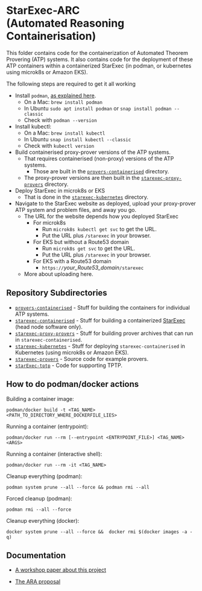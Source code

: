 # StarExec-ARC <BR>(Automated Reasoning Containerisation)

This folder contains code for the containerization of Automated Theorem Provering (ATP) systems. 
It also contains code for the deployment of these ATP containers within a containerized StarExec 
(in podman, or kubernetes using microk8s or Amazon EKS).

The following steps are required to get it all working
* Install `podman`, [as explained here](https://podman.io/docs/installation).
  - On a Mac: `brew install podman` 
  - In Ubuntu `sudo apt install podman` or `snap install podman --classic`
  - Check with `podman --version`
* Install kubectl:
  - On a Mac: `brew install kubectl` 
  - In Ubuntu `snap install kubectl --classic`
  - Check with `kubectl version`
* Build containerised proxy-prover versions of the ATP systems.
  - That requires containerised (non-proxy) versions of the ATP systems.
    * Those are built in the [`provers-containerised`](provers-containerised) directory.
  - The proxy-prover versions are then built in the 
    [`starexec-proxy-provers`](starexec-proxy-provers) directory.
* Deploy StarExec in microk8s or EKS
  - That is done in the [`starexec-kubernetes`](starexec-kubernetes) directory.
* Navigate to the StarExec website as deployed, upload your proxy-prover ATP system and problem 
  files, and away you go.
  - The URL for the website depends how you deployed StarExec
    * For microk8s
      - Run `microk8s kubectl get svc` to get the URL.
      - Put the URL plus `/starexec` in your browser.
    * For EKS but without a Route53 domain
      - Run `microk8s get svc` to get the URL.
      - Put the URL plus `/starexec` in your browser.
    * For EKS with a Route53 domain
      - `https://`*your_Route53_domain*`/starexec`
  - More about uploading here.

## Repository Subdirectories

- [`provers-containerised`](provers-containerised/README.md) - 
  Stuff for building the containers for individual ATP systems.
- [`starexec-containerised`](starexec-containerised/README.md) - 
  Stuff for building a containerized 
  [StarExec](https://github.com/StarExecMiami/StarExec/) (head node software only).
- [`starexec-proxy-provers`](starexec-proxy-provers/README.md) - 
  Stuff for building prover archives that can run in `starexec-containerised`.
- [`starexec-kubernetes`](starexec-kubernetes/README.md) - 
  Stuff for deploying `starexec-containerised` in Kubernetes (using microk8s or Amazon EKS).
- [`starexec-provers`](starexec-provers/README.md) - Source code for example provers.
- [`starExec-tptp`](starexec-tptp/README.md) - Code for supporting TPTP.

## How to do podman/docker actions

Building a container image:
```shell
podman/docker build -t <TAG_NAME> <PATH_TO_DIRECTORY_WHERE_DOCKERFILE_LIES>
```
Running a container (entrypoint):
```shell
podman/docker run --rm [--entrypoint <ENTRYPOINT_FILE>] <TAG_NAME> <ARGS>
```
Running a container (interactive shell):
```shell
podman/docker run --rm -it <TAG_NAME>
```
Cleanup everything (podman):
```shell
podman system prune --all --force && podman rmi --all
```
Forced cleanup (podman):
```shell
podman rmi --all --force
```
Cleanup everything (docker):
```shell
docker system prune --all --force &&  docker rmi $(docker images -a -q)
```

## Documentation

- [A workshop paper about this project](https://www.eprover.org/EVENTS/IWIL-2024/IWIL-24-Preproceedings.pdf)

- [The ARA proposal](https://www.amazon.science/research-awards/recipients/geoffrey-sutcliffe)
